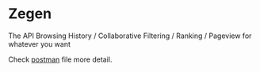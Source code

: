 # Zegen
The API Browsing History / Collaborative Filtering / Ranking / Pageview for whatever you want

Check [postman](https://raw.githubusercontent.com/sideroad/zegen/master/Zegen.postman_collection) file more detail.
